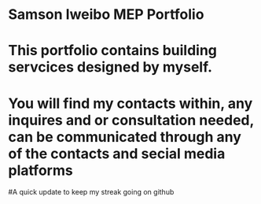 # Samson Iweibo MEP Portfolio
# This portfolio contains building servcices designed by myself.
# You will find my contacts within, any inquires and or consultation needed, can be communicated through any of the contacts and secial media platforms
#A quick update to keep my streak going on github